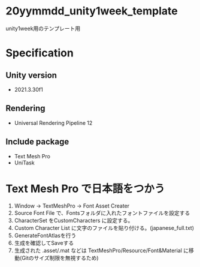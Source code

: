 # 20yymmdd_unity1week_template
unity1week用のテンプレート用

# Specification

## Unity version
- 2021.3.30f1

## Rendering
- Universal Rendering Pipeline 12

## Include package
- Text Mesh Pro
- UniTask

# Text Mesh Pro で日本語をつかう

1. Window -> TextMeshPro -> Font Asset Creater
2. Source Font File で、Fontsフォルダに入れたフォントファイルを設定する
3. CharacterSet をCustomCharacters に設定する。
4. Custom Character List に文字のファイルを貼り付ける。(japanese_full.txt)
5. GenerateFontAtlasを行う
6. 生成を確認してSaveする
7. 生成された .asset/.mat などは TextMeshPro/Resource/Font&Material に移動(Gitのサイズ制限を無視するため)
